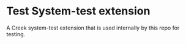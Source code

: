 # Test System-test extension

A Creek system-test extension that is used internally by this repo for testing.
